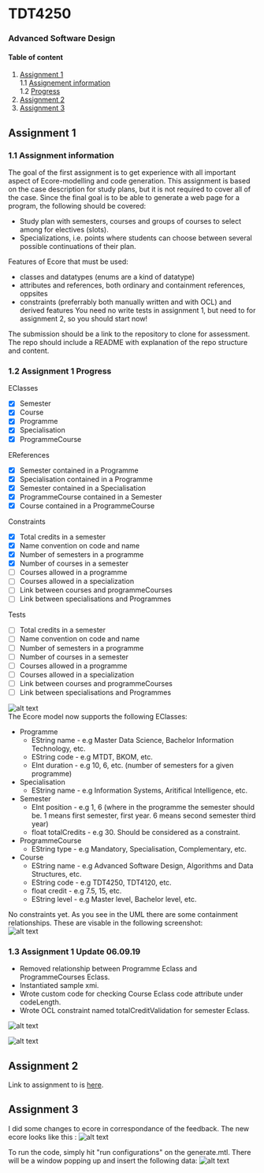 # TDT4250
### Advanced Software Design

#### Table of content
1. [Assignment 1](#ass_1)  
  1.1 [Assignement information](#ass_1_info)  
  1.2 [Progress](#ass_1_prog) 
2. [Assignment 2](#ass_2)
3. [Assignment 3](#ass_3)

<a name="ass_1"></a>
## Assignment 1

<a name="ass_1_info"></a>
### 1.1 Assignment information
The goal of the first assignment is to get experience with all important aspect of Ecore-modelling and code generation. This assignment is based on the case description for study plans, but it is not required to cover all of the case. Since the final goal is to be able to generate a web page for a program, the following should be covered:

* Study plan with semesters, courses and groups of courses to select among for electives (slots).
* Specializations, i.e. points where students can choose between several possible continuations of their plan.

Features of Ecore that must be used:
* classes and datatypes (enums are a kind of datatype)
* attributes and references, both ordinary and containment references, oppsites
* constraints (preferrably both manually written and with OCL) and derived features
You need no write tests in assignment 1, but need to for assignment 2, so you should start now!

The submission should be a link to the repository to clone for assessment. The repo should include a README with explanation of the repo structure and content.

<a name="ass_1_prog"></a>
### 1.2 Assignment 1 Progress
EClasses
- [x] Semester
- [x] Course
- [x] Programme
- [x] Specialisation
- [x] ProgrammeCourse

EReferences
- [x] Semester contained in a Programme
- [x] Specialisation contained in a Programme
- [x] Semester contained in a Specialisation
- [x] ProgrammeCourse contained in a Semester
- [x] Course contained in a ProgrammeCourse

Constraints
- [x] Total credits in a semester
- [x] Name convention on code and name
- [x] Number of semesters in a programme
- [x] Number of courses in a semester
- [ ] Courses allowed in a programme
- [ ] Courses allowed in a specialization
- [ ] Link between courses and programmeCourses
- [ ] Link between specialisations and Programmes

Tests
- [ ] Total credits in a semester
- [ ] Name convention on code and name
- [ ] Number of semesters in a programme
- [ ] Number of courses in a semester
- [ ] Courses allowed in a programme
- [ ] Courses allowed in a specialization
- [ ] Link between courses and programmeCourses
- [ ] Link between specialisations and Programmes

![alt text](https://github.com/oddaspa/TDT4250/blob/master/img/first_iteration.png "Plant UML first iteration") <br />
The Ecore model now supports the following EClasses:
* Programme
  * EString name - e.g Master Data Science, Bachelor Information Technology, etc.
  * EString code - e.g MTDT, BKOM, etc.
  * EInt duration - e.g 10, 6, etc. (number of semesters for a given programme)
* Specialisation
  * EString name - e.g Information Systems, Aritifical Intelligence, etc.
* Semester 
  * EInt position - e.g 1, 6 (where in the programme the semester should be. 1 means first semester, first year. 6 means second semester third year)
  * float totalCredits - e.g 30. Should be considered as a constraint.
* ProgrammeCourse
  * EString type - e.g Mandatory, Specialisation, Complementary, etc. 
* Course
  * EString name - e.g Advanced Software Design, Algorithms and Data Structures, etc.
  * EString code - e.g TDT4250, TDT4120, etc.
  * float credit - e.g 7.5, 15, etc.
  * EString level - e.g Master level, Bachelor level, etc.

No constraints yet. As you see in the UML there are some containment relationships. These are visable in the following screenshot:  <br />
![alt text](https://github.com/oddaspa/TDT4250/blob/master/img/ecore_v1.png "Ecore first iteration")

<a name="ass_1_update"></a>
### 1.3 Assignment 1 Update 06.09.19

* Removed relationship between Programme Eclass and ProgrammeCourses Eclass.
* Instantiated sample xmi.
* Wrote custom code for checking Course Eclass code attribute under codeLength.
* Wrote OCL constraint named totalCreditValidation for semester Eclass.


![alt text](https://github.com/oddaspa/TDT4250/blob/master/img/uml_v2.png "Plant UML second iteration") <br />


![alt text](https://github.com/oddaspa/TDT4250/blob/master/img/ecore_v2.png "Ecore second iteration")

<a name="ass_2"></a>
## Assignment 2
Link to assignment to is [here](https://github.com/oddaspa/OSGIUnitConverter).

<a name="ass_3"></a>
## Assignment 3
I did some changes to ecore in correspondance of the feedback.
The new ecore looks like this :
![alt text](https://github.com/oddaspa/TDT4250/blob/master/img/final_ecore.jpg "Ecore after feedback")

To run the code, simply hit "run configurations" on the generate.mtl. There will be a window popping up and insert the following data:
![alt text](https://github.com/oddaspa/TDT4250/blob/master/img/run_accelo.jpg "run configurations")




